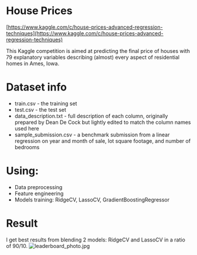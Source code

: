 # House Prices

[https://www.kaggle.com/c/house-prices-advanced-regression-techniques](https://www.kaggle.com/c/house-prices-advanced-regression-techniques)

This Kaggle competition is aimed at predicting the final price of houses with 79 explanatory variables describing (almost) every aspect of residential homes in Ames, Iowa.

# Dataset info

* train.csv - the training set
* test.csv - the test set
* data_description.txt - full description of each column, originally prepared by Dean De Cock but lightly edited to match the column names used here
* sample_submission.csv - a benchmark submission from a linear regression on year and month of sale, lot square footage, and number of bedrooms

# Using:

* Data preprocessing
* Feature engineering
* Models training: RidgeCV, LassoCV, GradientBoostingRegressor

# Result

I get best results from blending 2 models: RidgeCV and LassoCV in a ratio of 90/10.
![leaderboard_photo.jpg]({{site.baseurl}}/https://github.com/MarinkaPo/House_Prices/blob/main/additionally/leaderboard_photo.jpg)



